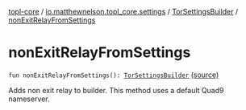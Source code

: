 [topl-core](../../index.md) / [io.matthewnelson.topl_core.settings](../index.md) / [TorSettingsBuilder](index.md) / [nonExitRelayFromSettings](./non-exit-relay-from-settings.md)

# nonExitRelayFromSettings

`fun nonExitRelayFromSettings(): `[`TorSettingsBuilder`](index.md) [(source)](https://github.com/05nelsonm/TorOnionProxyLibrary-Android/blob/master/topl-core/src/main/java/io/matthewnelson/topl_core/settings/TorSettingsBuilder.kt#L377)

Adds non exit relay to builder. This method uses a default Quad9 nameserver.

